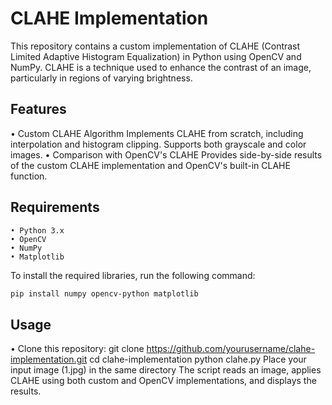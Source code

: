# CLAHE Implementation
This repository contains a custom implementation of CLAHE (Contrast Limited Adaptive Histogram Equalization) in Python using OpenCV and NumPy. CLAHE is a technique used to enhance the contrast of an image, particularly in regions of varying brightness.

##  Features
• Custom CLAHE Algorithm
Implements CLAHE from scratch, including interpolation and histogram clipping.
Supports both grayscale and color images.
• Comparison with OpenCV's CLAHE
Provides side-by-side results of the custom CLAHE implementation and OpenCV's built-in CLAHE function.

##  Requirements
```
• Python 3.x  
• OpenCV  
• NumPy  
• Matplotlib  
```
To install the required libraries, run the following command:  
```bash
pip install numpy opencv-python matplotlib 
```
## Usage
•  Clone this repository:
git clone https://github.com/yourusername/clahe-implementation.git
cd clahe-implementation
python clahe.py
Place your input image (1.jpg) in the same directory
The script reads an image, applies CLAHE using both custom and OpenCV implementations, and displays the results.

